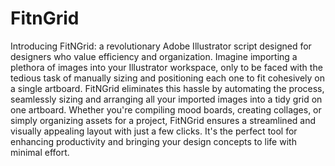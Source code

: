 # FitnGrid
Introducing FitNGrid: a revolutionary Adobe Illustrator script designed for designers who value efficiency and organization. Imagine importing a plethora of images into your Illustrator workspace, only to be faced with the tedious task of manually sizing and positioning each one to fit cohesively on a single artboard. FitNGrid eliminates this hassle by automating the process, seamlessly sizing and arranging all your imported images into a tidy grid on one artboard. Whether you're compiling mood boards, creating collages, or simply organizing assets for a project, FitNGrid ensures a streamlined and visually appealing layout with just a few clicks. It's the perfect tool for enhancing productivity and bringing your design concepts to life with minimal effort.
